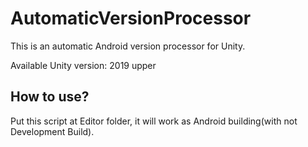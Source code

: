 # AutomaticVersionProcessor
This is an automatic Android version processor for Unity.

Available Unity version: 2019 upper

## How to use?
Put this script at Editor folder, it will work as Android building(with not Development Build).
